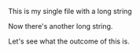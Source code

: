 This is my single file with a long string

Now there's another long string.

Let's see what the outcome of this is.
